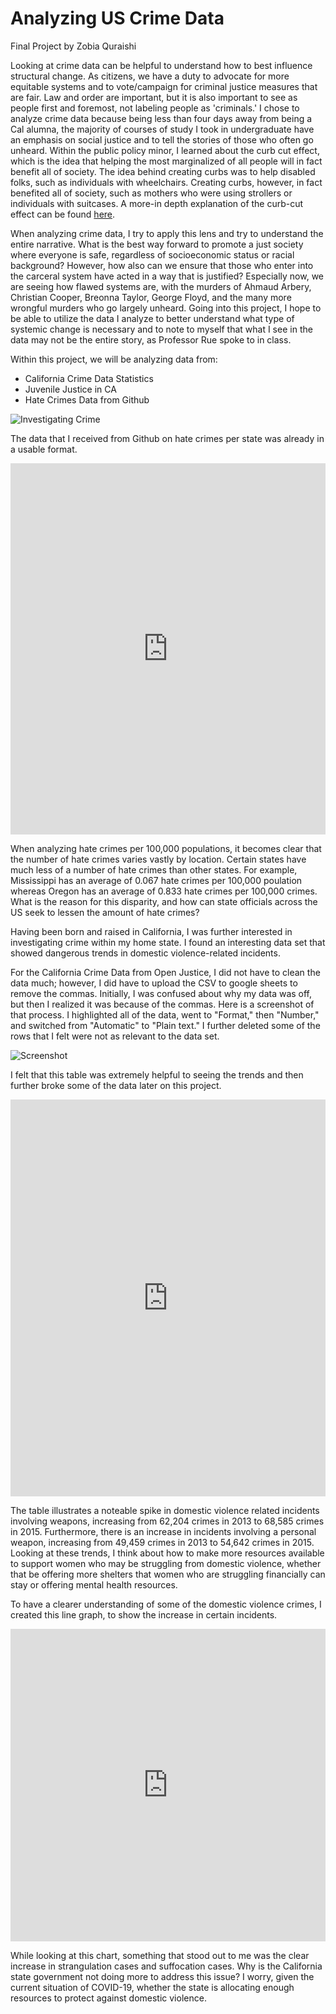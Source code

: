 # Analyzing US Crime Data  

Final Project by Zobia Quraishi

Looking at crime data can be helpful to understand how to best influence structural change. As citizens, we have a duty to advocate for more equitable systems and to vote/campaign for criminal justice measures that are fair. Law and order are important, but it is also important to see as people first and foremost, not labeling people as 'criminals.' I chose to analyze crime data because being less than four days away from being a Cal alumna, the majority of courses of study I took in undergraduate have an emphasis on social justice and to tell the stories of those who often go unheard. Within the public policy minor, I learned about the curb cut effect, which is the idea that helping the most marginalized of all people will in fact benefit all of society. The idea behind creating curbs was to help disabled folks, such as individuals with wheelchairs. Creating curbs, however, in fact benefited all of society, such as mothers who were using strollers or individuals with suitcases. A more-in depth explanation of the curb-cut effect can be found [here](https://www.policylink.org/resources-tools/curb-cut-effect).

When analyzing crime data, I try to apply this lens and try to understand the entire narrative. What is the best way forward to promote a just society where everyone is safe, regardless of socioeconomic status or racial background? However, how also can we ensure that those who enter into the carceral system have acted in a way that is justified? Especially now, we are seeing how flawed systems are, with the murders of Ahmaud Arbery, Christian Cooper, Breonna Taylor, George Floyd, and the many more wrongful murders who go largely unheard. Going into this project, I hope to be able to utilize the data I analyze to better understand what type of systemic change is necessary and to note to myself that what I see in the data may not be the entire story, as Professor Rue spoke to in class. 


Within this project, we will be analyzing data from:
* California Crime Data Statistics 
* Juvenile Justice in CA 
* Hate Crimes Data from Github

![Investigating Crime](https://media.journalism.berkeley.edu/upload/2020/08/159720623128152e2.png)


The data that I received from Github on hate crimes per state was already in a usable format. 

<iframe title="Hate Crimes per 100,000 population By State Based on Southern Poverty Law Center" aria-label="map" id="datawrapper-chart-2p5Oo" src="https://datawrapper.dwcdn.net/2p5Oo/2/" scrolling="no" frameborder="0" style="width: 0; min-width: 100% !important; border: none;" height="594"></iframe><script type="text/javascript">!function(){"use strict";window.addEventListener("message",(function(a){if(void 0!==a.data["datawrapper-height"])for(var e in a.data["datawrapper-height"]){var t=document.getElementById("datawrapper-chart-"+e)||document.querySelector("iframe[src*='"+e+"']");t&&(t.style.height=a.data["datawrapper-height"][e]+"px")}}))}();
</script>

When analyzing hate crimes per 100,000 populations, it becomes clear that the number of hate crimes varies vastly by location. Certain states have much less of a number of hate crimes than other states. For example, Mississippi has an average of 0.067 hate crimes per 100,000 poulation whereas Oregon has an average of 0.833 hate crimes per 100,000 crimes. What is the reason for this disparity, and how can state officials across the US seek to lessen the amount of hate crimes?

Having been born and raised in California, I was further interested in investigating crime within my home state. I found an interesting data set that showed dangerous trends in domestic violence-related incidents. 

For the California Crime Data from Open Justice, I did not have to clean the data much; however, I did have to upload the CSV to google sheets to remove the commas. Initially, I was confused about why my data was off, but then I realized it was because of the commas. Here is a screenshot of that process. I highlighted all of the data, went to "Format," then "Number," and switched from "Automatic" to "Plain text." I further deleted some of the rows that I felt were not as relevant to the data set.

![Screenshot](https://media.journalism.berkeley.edu/upload/2020/08/1597210055a4d979e.png)

I felt that this table was extremely helpful to seeing the trends and then further broke some of the data later on this project. 

<iframe title="Domestic Violence-Related Calls for Assistance in California(OpenJustice)" aria-label="chart" id="datawrapper-chart-GbQmO" src="https://datawrapper.dwcdn.net/GbQmO/3/" scrolling="no" frameborder="0" style="width: 0; min-width: 100% !important; border: none;" height="635"></iframe><script type="text/javascript">!function(){"use strict";window.addEventListener("message",(function(a){if(void 0!==a.data["datawrapper-height"])for(var e in a.data["datawrapper-height"]){var t=document.getElementById("datawrapper-chart-"+e)||document.querySelector("iframe[src*='"+e+"']");t&&(t.style.height=a.data["datawrapper-height"][e]+"px")}}))}();
</script>


The table illustrates a noteable spike in domestic violence related incidents involving weapons, increasing from 62,204 crimes in 2013 to 68,585 crimes in 2015. Furthermore, there is an increase in incidents involving a personal weapon, increasing from 49,459 crimes in 2013 to 54,642 crimes in 2015. Looking at these trends, I think about how to make more resources available to support women who may be struggling from domestic violence, whether that be offering more shelters that women who are struggling financially can stay or offering mental health resources. 

To have a clearer understanding of some of the domestic violence crimes, I created this line graph, to show the increase in certain incidents. 

<iframe title="Domestic Violence Related Crimes " aria-label="Interactive line chart" id="datawrapper-chart-avLGB" src="https://datawrapper.dwcdn.net/avLGB/1/" scrolling="no" frameborder="0" style="width: 0; min-width: 100% !important; border: none;" height="500"></iframe><script type="text/javascript">!function(){"use strict";window.addEventListener("message",(function(a){if(void 0!==a.data["datawrapper-height"])for(var e in a.data["datawrapper-height"]){var t=document.getElementById("datawrapper-chart-"+e)||document.querySelector("iframe[src*='"+e+"']");t&&(t.style.height=a.data["datawrapper-height"][e]+"px")}}))}();
</script>

While looking at this chart, something that stood out to me was the clear increase in strangulation cases and suffocation cases. Why is the California state government not doing more to address this issue? I worry, given the current situation of COVID-19, whether the state is allocating enough resources to protect against domestic violence. 




